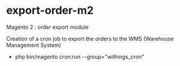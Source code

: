 # export-order-m2

Magento 2 : order export module

Creation of a cron job to export the orders to the WMS (Warehouse Management System)
- php bin/magento cron:run --group="withings_cron"
